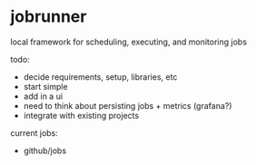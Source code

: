 # jobrunner
local framework for scheduling, executing, and monitoring jobs

todo:
- decide requirements, setup, libraries, etc
- start simple
- add in a ui
- need to think about persisting jobs + metrics (grafana?)
- integrate with existing projects

current jobs:
- github/jobs